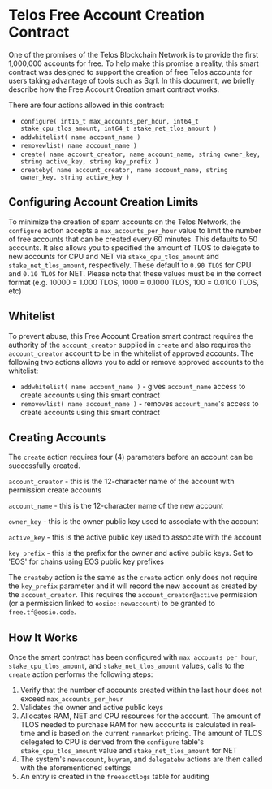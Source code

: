 # Telos Free Account Creation Contract

One of the promises of the Telos Blockchain Network is to provide the first 1,000,000 accounts for free. To help make this promise a reality, this smart contract was designed to support the creation of free Telos accounts for users taking advantage of tools such as Sqrl. In this document, we briefly describe how the Free Account Creation smart contract works.

There are four actions allowed in this contract:
* `configure( int16_t max_accounts_per_hour, int64_t stake_cpu_tlos_amount, int64_t stake_net_tlos_amount )`
* `addwhitelist( name account_name )`
* `removewlist( name account_name )`
* `create( name account_creator, name account_name, string owner_key, string active_key, string key_prefix )`
* `createby( name account_creator, name account_name, string owner_key, string active_key )`

## Configuring Account Creation Limits
To minimize the creation of spam accounts on the Telos Network, the `configure` action accepts a `max_accounts_per_hour` value to limit the number of free accounts that can be created every 60 minutes. This defaults to 50 accounts. It also allows you to specified the amount of TLOS to delegate to new accounts for CPU and NET via `stake_cpu_tlos_amount` and `stake_net_tlos_amount`, respectively. These default to `0.90 TLOS` for CPU and `0.10 TLOS` for NET. Please note that these values must be in the correct format (e.g. 10000 = 1.000 TLOS, 1000 = 0.1000 TLOS, 100 = 0.0100 TLOS, etc)

## Whitelist
To prevent abuse, this Free Account Creation smart contract requires the authority of the `account_creator` supplied in `create` and also requires the `account_creator` account to be in the whitelist of approved accounts. The following two actions allows you to add or remove approved accounts to the whitelist:

* `addwhitelist( name account_name )` - gives `account_name` access to create accounts using this smart contract
* `removewlist( name account_name )` - removes `account_name`'s access to create accounts using this smart contract

## Creating Accounts
The `create` action requires four (4) parameters before an account can be successfully created.

`account_creator` - this is the 12-character name of the account with permission create accounts

`account_name` - this is the 12-character name of the new account

`owner_key` - this is the owner public key used to associate with the account

`active_key` - this is the active public key used to associate with the account

`key_prefix` - this is the prefix for the owner and active public keys. Set to 'EOS' for chains using EOS public key prefixes

The `createby` action is the same as the `create` action only does not require the `key_prefix` parameter and it will record the new account as created by the `account_creator`.  This requires the `account_creator@active` permission (or a permission linked to `eosio::newaccount`) to be granted to `free.tf@eosio.code`.

## How It Works
Once the smart contract has been configured with `max_accounts_per_hour`, `stake_cpu_tlos_amount`, and `stake_net_tlos_amount` values, calls to the `create` action performs the following steps:

1. Verify that the number of accounts created within the last hour does not exceed `max_accounts_per_hour`
2. Validates the owner and active public keys
3. Allocates RAM, NET and CPU resources for the account. The amount of TLOS needed to purchase RAM for new accounts is calculated in real-time and is based on the current `rammarket` pricing. The amount of TLOS delegated to CPU is derived from the `configure` table's `stake_cpu_tlos_amount` value and `stake_net_tlos_amount` for NET
4. The system's `newaccount`, `buyram`, and `delegatebw` actions are then called with the aforementioned settings
5. An entry is created in the `freeacctlogs` table for auditing







